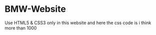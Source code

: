 # BMW-Website
Use HTML5 &amp; CSS3 only in this website and here the css code is i think more than 1000
